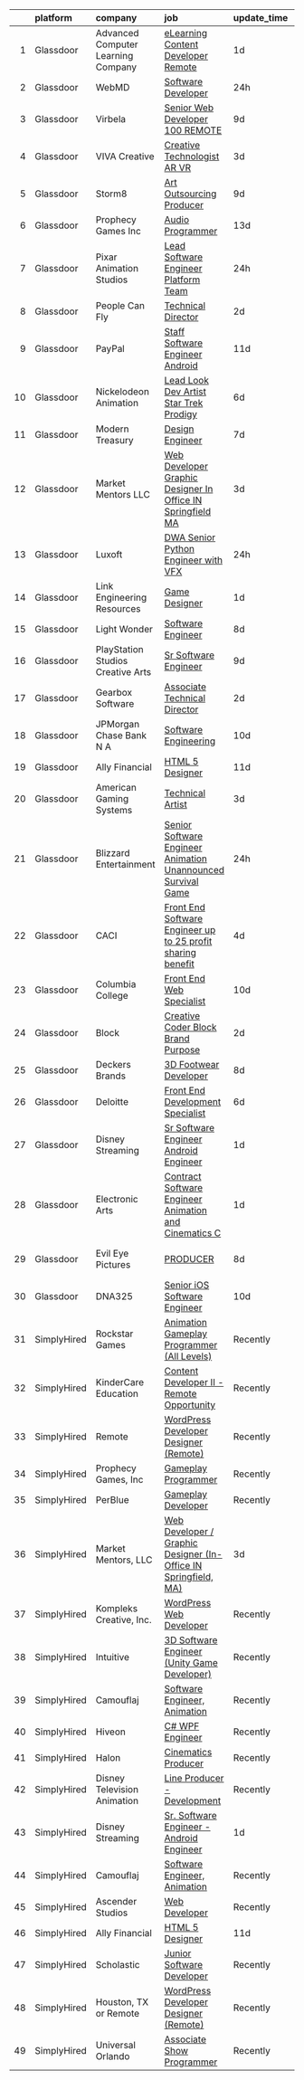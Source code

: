 

|    | platform    | company                            | job                                                                                                                                                                                                                                                                                                                                                                                                                                                                                                                                                                                                                                                                                                                                                                                                                                                                                                                                                        | update_time   | location           |
|---:|:------------|:-----------------------------------|:-----------------------------------------------------------------------------------------------------------------------------------------------------------------------------------------------------------------------------------------------------------------------------------------------------------------------------------------------------------------------------------------------------------------------------------------------------------------------------------------------------------------------------------------------------------------------------------------------------------------------------------------------------------------------------------------------------------------------------------------------------------------------------------------------------------------------------------------------------------------------------------------------------------------------------------------------------------|:--------------|:-------------------|
|  1 | Glassdoor   | Advanced Computer Learning Company | [eLearning Content Developer  Remote  ](https://www.glassdoor.com/partner/jobListing.htm?pos=110&ao=1136043&s=58&guid=00000181096f87eb975033023f015396&src=GD_JOB_AD&t=SR&vt=w&ea=1&cs=1_be3cac82&cb=1653720713492&jobListingId=1007895173314&jrtk=3-0-1g44mv20lr073801-1g44mv214q6jf800-ced13df3f93ab2ba-)                                                                                                                                                                                                                                                                                                                                                                                                                                                                                                                                                                                                                                                | 1d            | Remote             |
|  2 | Glassdoor   | WebMD                              | [Software Developer](https://www.glassdoor.com/partner/jobListing.htm?pos=105&ao=1136043&s=58&guid=00000181096f87eb975033023f015396&src=GD_JOB_AD&t=SR&vt=w&cs=1_6c05cf4f&cb=1653720713491&jobListingId=1007898840488&jrtk=3-0-1g44mv20lr073801-1g44mv214q6jf800-8d430e2ce5875f84-)                                                                                                                                                                                                                                                                                                                                                                                                                                                                                                                                                                                                                                                                        | 24h           | El Segundo, CA     |
|  3 | Glassdoor   | Virbela                            | [Senior Web Developer   100  REMOTE](https://www.glassdoor.com/partner/jobListing.htm?pos=111&ao=1136043&s=58&guid=00000181096f87eb975033023f015396&src=GD_JOB_AD&t=SR&vt=w&cs=1_0fb06805&cb=1653720713492&jobListingId=1007873315003&jrtk=3-0-1g44mv20lr073801-1g44mv214q6jf800-690a1d8148484145-)                                                                                                                                                                                                                                                                                                                                                                                                                                                                                                                                                                                                                                                        | 9d            | Springfield, IL    |
|  4 | Glassdoor   | VIVA Creative                      | [Creative Technologist AR VR](https://www.glassdoor.com/partner/jobListing.htm?pos=122&ao=1136043&s=58&guid=00000181096f87eb975033023f015396&src=GD_JOB_AD&t=SR&vt=w&ea=1&cs=1_124751a5&cb=1653720713493&jobListingId=1007890505678&jrtk=3-0-1g44mv20lr073801-1g44mv214q6jf800-b696a77618f3626a-)                                                                                                                                                                                                                                                                                                                                                                                                                                                                                                                                                                                                                                                          | 3d            | Remote             |
|  5 | Glassdoor   | Storm8                             | [Art Outsourcing Producer](https://www.glassdoor.com/partner/jobListing.htm?pos=124&ao=1136043&s=58&guid=00000181096f87eb975033023f015396&src=GD_JOB_AD&t=SR&vt=w&ea=1&cs=1_df117c1e&cb=1653720713493&jobListingId=1007873732839&jrtk=3-0-1g44mv20lr073801-1g44mv214q6jf800-4cdd920598f97298-)                                                                                                                                                                                                                                                                                                                                                                                                                                                                                                                                                                                                                                                             | 9d            | San Mateo, CA      |
|  6 | Glassdoor   | Prophecy Games  Inc                | [Audio Programmer](https://www.glassdoor.com/partner/jobListing.htm?pos=113&ao=1136043&s=58&guid=00000181096f87eb975033023f015396&src=GD_JOB_AD&t=SR&vt=w&ea=1&cs=1_ccbe2b5a&cb=1653720713492&jobListingId=1007862828153&jrtk=3-0-1g44mv20lr073801-1g44mv214q6jf800-b0bc0bb7d107703b-)                                                                                                                                                                                                                                                                                                                                                                                                                                                                                                                                                                                                                                                                     | 13d           | Alpharetta, GA     |
|  7 | Glassdoor   | Pixar Animation Studios            | [Lead Software Engineer   Platform Team](https://www.glassdoor.com/partner/jobListing.htm?pos=118&ao=1136043&s=58&guid=00000181096f87eb975033023f015396&src=GD_JOB_AD&t=SR&vt=w&cs=1_c22e2305&cb=1653720713493&jobListingId=1007898052152&jrtk=3-0-1g44mv20lr073801-1g44mv214q6jf800-8b94e41cd8d9ebb2-)                                                                                                                                                                                                                                                                                                                                                                                                                                                                                                                                                                                                                                                    | 24h           | Emeryville, CA     |
|  8 | Glassdoor   | People Can Fly                     | [Technical Director](https://www.glassdoor.com/partner/jobListing.htm?pos=129&ao=1136043&s=58&guid=00000181096f87eb975033023f015396&src=GD_JOB_AD&t=SR&vt=w&ea=1&cs=1_37d4d178&cb=1653720713497&jobListingId=1007892555903&jrtk=3-0-1g44mv20lr073801-1g44mv214q6jf800-baa90c9551a50a6d-)                                                                                                                                                                                                                                                                                                                                                                                                                                                                                                                                                                                                                                                                   | 2d            | Chicago, IL        |
|  9 | Glassdoor   | PayPal                             | [Staff Software Engineer Android](https://www.glassdoor.com/partner/jobListing.htm?pos=117&ao=1136043&s=58&guid=00000181096f87eb975033023f015396&src=GD_JOB_AD&t=SR&vt=w&cs=1_9d4bba0c&cb=1653720713493&jobListingId=1007867967727&jrtk=3-0-1g44mv20lr073801-1g44mv214q6jf800-ea28dc78a94a9d50-)                                                                                                                                                                                                                                                                                                                                                                                                                                                                                                                                                                                                                                                           | 11d           | Scottsdale, AZ     |
| 10 | Glassdoor   | Nickelodeon Animation              | [Lead Look Dev Artist  Star Trek  Prodigy ](https://www.glassdoor.com/partner/jobListing.htm?pos=128&ao=1136043&s=58&guid=00000181096f87eb975033023f015396&src=GD_JOB_AD&t=SR&vt=w&cs=1_696978b4&cb=1653720713496&jobListingId=1007881151750&jrtk=3-0-1g44mv20lr073801-1g44mv214q6jf800-9173e98808274163-)                                                                                                                                                                                                                                                                                                                                                                                                                                                                                                                                                                                                                                                 | 6d            | Burbank, CA        |
| 11 | Glassdoor   | Modern Treasury                    | [Design Engineer](https://www.glassdoor.com/partner/jobListing.htm?pos=108&ao=1136043&s=58&guid=00000181096f87eb975033023f015396&src=GD_JOB_AD&t=SR&vt=w&ea=1&cs=1_b6a5dfb1&cb=1653720713492&jobListingId=1007879795169&jrtk=3-0-1g44mv20lr073801-1g44mv214q6jf800-19aded2032309f7c-)                                                                                                                                                                                                                                                                                                                                                                                                                                                                                                                                                                                                                                                                      | 7d            | New York, NY       |
| 12 | Glassdoor   | Market Mentors  LLC                | [Web Developer   Graphic Designer  In Office IN Springfield  MA ](https://www.glassdoor.com/partner/jobListing.htm?pos=101&ao=1110586&s=58&guid=00000181096f87eb975033023f015396&src=GD_JOB_AD&t=SR&vt=w&ea=1&cs=1_c1ed3624&cb=1653720713491&jobListingId=1007889803845&cpc=C249AA73590475A3&jrtk=3-0-1g44mv20lr073801-1g44mv214q6jf800-f77b1098f76c2301--6NYlbfkN0DrgQq5ECBajiuqohNCSf6c7_2Cek-sBUhiO2bmmkiCIbKsD5SArF_e2yV31TX9WZUGnXLHbjNyrIMLVsWEU7cRMTWPW6C2JjR-r3c0GOm-TbZJSQEI8G0svZ2V2hkw8cxkANUBSSdWHgKNkwP0tR-a98CB-pMA4685QyDeWnNYlPiF6eONY2YZEDuj9ebb5NlzC2LjGRtOkrHv_5rru5SQAxm1PI4XLkFE378NPm-U_DkPVLoO5qXJP0k-dMe8Hrqcm5j7JIFhbeqUflBYAJyIyCZ7dITSMc0kXJARlNkjR1l3gGTooDE8kl31z6PrCE9GkMcd4AgUTbSTQMcRdhWCbWxUF1rmq6yVyDQtEJum4jlEFAAdGr2ysimvuBueEffuk4LglxIifaZHJFK3vbwdpScMvkrhSayN6VOavABvMT5j4zyw5CkiopfkcJge6XENlG7swzFx-XUOYlH2u4t7c4iEpAU6y6UHir7fgidNdBvfW5sVrYeurZxOQuuMQ1vtjw28ChL8h8-yXscphlW2xsv3dktVLyqNJONYaGEVfq-OGLmlRj3N) | 3d            | Springfield, MA    |
| 13 | Glassdoor   | Luxoft                             | [DWA Senior Python Engineer with VFX](https://www.glassdoor.com/partner/jobListing.htm?pos=112&ao=1136043&s=58&guid=00000181096f87eb975033023f015396&src=GD_JOB_AD&t=SR&vt=w&cs=1_cf9705be&cb=1653720713492&jobListingId=1007899407069&jrtk=3-0-1g44mv20lr073801-1g44mv214q6jf800-5b7b3513b97c7553-)                                                                                                                                                                                                                                                                                                                                                                                                                                                                                                                                                                                                                                                       | 24h           | Remote             |
| 14 | Glassdoor   | Link Engineering Resources         | [Game Designer](https://www.glassdoor.com/partner/jobListing.htm?pos=102&ao=1110586&s=58&guid=00000181096f87eb975033023f015396&src=GD_JOB_AD&t=SR&vt=w&ea=1&cs=1_54521212&cb=1653720713491&jobListingId=1007895046332&cpc=87A0A889578C8297&jrtk=3-0-1g44mv20lr073801-1g44mv214q6jf800-bab08b7fb23a502c--6NYlbfkN0Bi59PLG-jaZxWB8GcNlFEjak-PLT4xOp0eHqHcFBwCFKYYVTHzP0Rnc5QgJR-JH1VJx929e_qIf5MtydOsPf3gJA99b_7LVJKZGboLaB8qxXuuGqZH56yaHO-7s0bJB_sa2qwce-d3mn174xDQL3-rTEHyXQDXzXJyteH8lYK6xMWLZQW-WluWnZQlW8sPsKwMG_W30VvZxahaEQAJ4DcGIDGwKmC_YUUVaMyqCS5KtmsZdOGvlfGYIIHWl9ximcLDA6_8euthuEh2_hZPz7rebsL-MJv98dwJsULKb7Q76X7mJFr963KPVCHdf6DQF_OddNrurxKvaRXMjD6LQzzjCF2iK4zBMsbjFUkOezpyWoeZ8AYMzrTgrv0Vy46HqFCwJXXRuvzQe41ODpaSKixjoHlHPCOqcLnEM42kDCJR_0U5eupM3IYUPAdChHJo3ZjTVF1u0jQq1wS4ijSek_OW_oH4Fkd_wzXNUnb3nH1mFxGBnvt9o9jrhRB5I1ccg8M%3D)                                                                                                     | 1d            | Philadelphia, PA   |
| 15 | Glassdoor   | Light   Wonder                     | [Software Engineer](https://www.glassdoor.com/partner/jobListing.htm?pos=106&ao=1136043&s=58&guid=00000181096f87eb975033023f015396&src=GD_JOB_AD&t=SR&vt=w&cs=1_31d02956&cb=1653720713492&jobListingId=1007877039436&jrtk=3-0-1g44mv20lr073801-1g44mv214q6jf800-410cc4750bcf7f45-)                                                                                                                                                                                                                                                                                                                                                                                                                                                                                                                                                                                                                                                                         | 8d            | Las Vegas, NV      |
| 16 | Glassdoor   | PlayStation Studios Creative Arts  | [Sr  Software Engineer](https://www.glassdoor.com/partner/jobListing.htm?pos=126&ao=1136043&s=58&guid=00000181096f87eb975033023f015396&src=GD_JOB_AD&t=SR&vt=w&ea=1&cs=1_ecd3e6da&cb=1653720713495&jobListingId=1007873860791&jrtk=3-0-1g44mv20lr073801-1g44mv214q6jf800-ffe9240a179b75de-)                                                                                                                                                                                                                                                                                                                                                                                                                                                                                                                                                                                                                                                                | 9d            | Los Angeles, CA    |
| 17 | Glassdoor   | Gearbox Software                   | [Associate Technical Director](https://www.glassdoor.com/partner/jobListing.htm?pos=125&ao=1136043&s=58&guid=00000181096f87eb975033023f015396&src=GD_JOB_AD&t=SR&vt=w&ea=1&cs=1_1f4a14e1&cb=1653720713493&jobListingId=1007893611928&jrtk=3-0-1g44mv20lr073801-1g44mv214q6jf800-66d3dd93847a5376-)                                                                                                                                                                                                                                                                                                                                                                                                                                                                                                                                                                                                                                                         | 2d            | Frisco, TX         |
| 18 | Glassdoor   | JPMorgan Chase Bank  N A           | [Software Engineering](https://www.glassdoor.com/partner/jobListing.htm?pos=130&ao=1136043&s=58&guid=00000181096f87eb975033023f015396&src=GD_JOB_AD&t=SR&vt=w&cs=1_19623c05&cb=1653720713497&jobListingId=1007868683442&jrtk=3-0-1g44mv20lr073801-1g44mv214q6jf800-beaab319dfe9eb4c-)                                                                                                                                                                                                                                                                                                                                                                                                                                                                                                                                                                                                                                                                      | 10d           | Columbus, OH       |
| 19 | Glassdoor   | Ally Financial                     | [HTML 5 Designer](https://www.glassdoor.com/partner/jobListing.htm?pos=103&ao=1110586&s=58&guid=00000181096f87eb975033023f015396&src=GD_JOB_AD&t=SR&vt=w&cs=1_bdf2127a&cb=1653720713491&jobListingId=1007867391726&cpc=3BA4CE39D5B5DEF5&jrtk=3-0-1g44mv20lr073801-1g44mv214q6jf800-dd3b86276175e6eb--6NYlbfkN0DJ5QQ_XkAtnGD7OtNJBPWnMWX0-0yeBIg3SyIy7sPtwbzsSHHn3ObDFBkKUa5OGl8y0dJf7yi6WMV9-1iI2ctkQMj36Vqu3nfxqejcT7v8oHdks7-CuL-83cB3HB-Ah8QbIvJPvSePv3qF5JxlHe6ga12IDixKV-SilRGvR4Ha-ola8vL6el6Ggv9sHlIu8PsMZmyJKzrTRsBT5SJHBlgpBQ6SGuWuV2FJGBzYG4sTBp2obXVUuuhHW6O1beILv3OMC5XYBItCuCzV3CrmIN58t8uixZtCDweoLnhwA0Umn7FbKgUwsbaLQrEIqwUCDkncDHRaM8rIRMG4kQ6oiqxf5Qds67Ng0nQ3xV-7pMdbv5FvY1suY7ZSxr6lRUlPEGR3IfHGWVHGcbEXENKurZP7I-nDklLqAIfeT0ebbCnrxrBtlLozmIGvCdVt-1U6D3LCOjj9DP4xGULHffI4xhgHjmhCfmPQceloYvtR8exJQw%3D%3D)                                                                                                                          | 11d           | Charlotte, NC      |
| 20 | Glassdoor   | American Gaming Systems            | [Technical Artist](https://www.glassdoor.com/partner/jobListing.htm?pos=121&ao=1136043&s=58&guid=00000181096f87eb975033023f015396&src=GD_JOB_AD&t=SR&vt=w&ea=1&cs=1_f0baadad&cb=1653720713493&jobListingId=1007889722620&jrtk=3-0-1g44mv20lr073801-1g44mv214q6jf800-55d255d676ed9097-)                                                                                                                                                                                                                                                                                                                                                                                                                                                                                                                                                                                                                                                                     | 3d            | Austin, TX         |
| 21 | Glassdoor   | Blizzard Entertainment             | [Senior Software Engineer  Animation   Unannounced Survival Game](https://www.glassdoor.com/partner/jobListing.htm?pos=109&ao=1136043&s=58&guid=00000181096f87eb975033023f015396&src=GD_JOB_AD&t=SR&vt=w&cs=1_8da001c2&cb=1653720713492&jobListingId=1007899165571&jrtk=3-0-1g44mv20lr073801-1g44mv214q6jf800-a7947a2bafb3aaa3-)                                                                                                                                                                                                                                                                                                                                                                                                                                                                                                                                                                                                                           | 24h           | Irvine, CA         |
| 22 | Glassdoor   | CACI                               | [Front End Software Engineer  up to 25  profit sharing benefit ](https://www.glassdoor.com/partner/jobListing.htm?pos=127&ao=1136043&s=58&guid=00000181096f87eb975033023f015396&src=GD_JOB_AD&t=SR&vt=w&cs=1_3286caec&cb=1653720713496&jobListingId=1007886558848&jrtk=3-0-1g44mv20lr073801-1g44mv214q6jf800-09613b86bcd61a66-)                                                                                                                                                                                                                                                                                                                                                                                                                                                                                                                                                                                                                            | 4d            | Sterling, VA       |
| 23 | Glassdoor   | Columbia College                   | [Front End Web Specialist](https://www.glassdoor.com/partner/jobListing.htm?pos=119&ao=1136043&s=58&guid=00000181096f87eb975033023f015396&src=GD_JOB_AD&t=SR&vt=w&ea=1&cs=1_7aece18f&cb=1653720713493&jobListingId=1007870574594&jrtk=3-0-1g44mv20lr073801-1g44mv214q6jf800-59535250de41491a-)                                                                                                                                                                                                                                                                                                                                                                                                                                                                                                                                                                                                                                                             | 10d           | Columbia, MO       |
| 24 | Glassdoor   | Block                              | [Creative Coder  Block Brand   Purpose](https://www.glassdoor.com/partner/jobListing.htm?pos=123&ao=1136043&s=58&guid=00000181096f87eb975033023f015396&src=GD_JOB_AD&t=SR&vt=w&cs=1_c761eaca&cb=1653720713493&jobListingId=1007893840871&jrtk=3-0-1g44mv20lr073801-1g44mv214q6jf800-306cfe8d2bfdb08b-)                                                                                                                                                                                                                                                                                                                                                                                                                                                                                                                                                                                                                                                     | 2d            | San Francisco, CA  |
| 25 | Glassdoor   | Deckers Brands                     | [3D Footwear Developer](https://www.glassdoor.com/partner/jobListing.htm?pos=114&ao=1136043&s=58&guid=00000181096f87eb975033023f015396&src=GD_JOB_AD&t=SR&vt=w&cs=1_aedfb380&cb=1653720713492&jobListingId=1007877117064&jrtk=3-0-1g44mv20lr073801-1g44mv214q6jf800-2df42510bfbdbca9-)                                                                                                                                                                                                                                                                                                                                                                                                                                                                                                                                                                                                                                                                     | 8d            | Goleta, CA         |
| 26 | Glassdoor   | Deloitte                           | [Front End Development Specialist](https://www.glassdoor.com/partner/jobListing.htm?pos=120&ao=1136043&s=58&guid=00000181096f87eb975033023f015396&src=GD_JOB_AD&t=SR&vt=w&cs=1_141fcd8b&cb=1653720713493&jobListingId=1007880955972&jrtk=3-0-1g44mv20lr073801-1g44mv214q6jf800-94f8261d09879c58-)                                                                                                                                                                                                                                                                                                                                                                                                                                                                                                                                                                                                                                                          | 6d            | Birmingham, AL     |
| 27 | Glassdoor   | Disney Streaming                   | [Sr  Software Engineer   Android Engineer](https://www.glassdoor.com/partner/jobListing.htm?pos=104&ao=1110586&s=58&guid=00000181096f87eb975033023f015396&src=GD_JOB_AD&t=SR&vt=w&cs=1_9a74fa0e&cb=1653720713491&jobListingId=1007895989516&cpc=AC285F3A3ECA6BB0&jrtk=3-0-1g44mv20lr073801-1g44mv214q6jf800-dd66b96c6c4c07f8--6NYlbfkN0DAFTyt7pbDCC2JPO79CSdi1dIb81yjczP5qsKcZIxgiYm3-7g-689UM0rgypL64cqRxOACVDOdH7OLcYezj21q16l5DGTF-EOboQp1x-zyz8Omn6MxvPGdvHRnUSYDNhlSoBIrNkIm20o4yhSx8TJ-WQNzjKdeZoH7FN4GVQFKjLnCVNOdM33fkGqK8v_fJjq8ONVMHUogsJl9Wc5lXGXkdplX7KI_lWUiXaopWNbiStxDam8T8pdmt9DBqUU_0h-NAOg2Z4SEWoYIM7uGCD026Kg9DQHZYPsrnZV8Ylx__PxgVm0z4QyzcmrBa3jz0Uqb-QU8v6uowCxLCKzo96WkSXnuVqle23oouo2UpsID1lPSfxuQxI3_IcMvEwNYnTX6iLjkgGNY0Gi5cdrhRsylzjt5n0Kgzy5DI5ODSSzgC64iCri3pTT5)                                                                                                                                                             | 1d            | Botkins, OH        |
| 28 | Glassdoor   | Electronic Arts                    | [Contract Software Engineer   Animation and Cinematics   C ](https://www.glassdoor.com/partner/jobListing.htm?pos=107&ao=1136043&s=58&guid=00000181096f87eb975033023f015396&src=GD_JOB_AD&t=SR&vt=w&cs=1_2b6c4b25&cb=1653720713492&jobListingId=1007895623031&jrtk=3-0-1g44mv20lr073801-1g44mv214q6jf800-21adff40be40c6b6-)                                                                                                                                                                                                                                                                                                                                                                                                                                                                                                                                                                                                                                | 1d            | Seattle, WA        |
| 29 | Glassdoor   | Evil Eye Pictures                  | [PRODUCER](https://www.glassdoor.com/partner/jobListing.htm?pos=116&ao=1136043&s=58&guid=00000181096f87eb975033023f015396&src=GD_JOB_AD&t=SR&vt=w&cs=1_fedc2dcd&cb=1653720713492&jobListingId=1007877740014&jrtk=3-0-1g44mv20lr073801-1g44mv214q6jf800-919e754d8829177d-)                                                                                                                                                                                                                                                                                                                                                                                                                                                                                                                                                                                                                                                                                  | 8d            | San Francisco, CA  |
| 30 | Glassdoor   | DNA325                             | [Senior iOS Software Engineer](https://www.glassdoor.com/partner/jobListing.htm?pos=115&ao=1136043&s=58&guid=00000181096f87eb975033023f015396&src=GD_JOB_AD&t=SR&vt=w&ea=1&cs=1_3b73d7fd&cb=1653720713492&jobListingId=1007871555738&jrtk=3-0-1g44mv20lr073801-1g44mv214q6jf800-a6c6d7f3c6b18f35-)                                                                                                                                                                                                                                                                                                                                                                                                                                                                                                                                                                                                                                                         | 10d           | Remote             |
| 31 | SimplyHired | Rockstar Games                     | [Animation Gameplay Programmer (All Levels)](https://www.simplyhired.com/job/1pSEzXWP6p8ML9piAakVgJAIWzA9LrjPxi3CLE-MLJDKJMG2jk5IcQ?q=animation+developer)                                                                                                                                                                                                                                                                                                                                                                                                                                                                                                                                                                                                                                                                                                                                                                                                 | Recently      | Carlsbad, CA       |
| 32 | SimplyHired | KinderCare Education               | [Content Developer II - Remote Opportunity](https://www.simplyhired.com/job/AEnij6LsWIKC72Y3kHSjRlh0CR3AYtIICfh70LGkGFhuplVgIHHuiA?q=animation+developer)                                                                                                                                                                                                                                                                                                                                                                                                                                                                                                                                                                                                                                                                                                                                                                                                  | Recently      | Portland, OR       |
| 33 | SimplyHired | Remote                             | [WordPress Developer Designer (Remote)](https://www.simplyhired.com/job/vCmXXL4JGKGV5eNVuHA7oB8PSm-NsHdC9WQISU8OzQ6fl4_GaHZp9A?q=animation+developer)                                                                                                                                                                                                                                                                                                                                                                                                                                                                                                                                                                                                                                                                                                                                                                                                      | Recently      | United States      |
| 34 | SimplyHired | Prophecy Games, Inc                | [Gameplay Programmer](https://www.simplyhired.com/job/h3wUc9X_Z8b0Ki14jhmQPrC6-Z6F0zpN31akjwQSclpj6kHATp-uDQ?q=animation+developer)                                                                                                                                                                                                                                                                                                                                                                                                                                                                                                                                                                                                                                                                                                                                                                                                                        | Recently      | Alpharetta, GA     |
| 35 | SimplyHired | PerBlue                            | [Gameplay Developer](https://www.simplyhired.com/job/9DefItMQEOlGU3_K2tDLL-H8RYBeL0ns8sMumSiuAyx_tojl3-7Org?q=animation+developer)                                                                                                                                                                                                                                                                                                                                                                                                                                                                                                                                                                                                                                                                                                                                                                                                                         | Recently      | Madison, WI        |
| 36 | SimplyHired | Market Mentors, LLC                | [Web Developer / Graphic Designer (In-Office IN Springfield, MA)](https://www.simplyhired.com/job/6kf3uuwQ1EOl7Fl3dSxs72FKsBasyP0W-R29HngWXbHTwb_VXh3XfA?q=animation+developer)                                                                                                                                                                                                                                                                                                                                                                                                                                                                                                                                                                                                                                                                                                                                                                            | 3d            | Springfield, MA    |
| 37 | SimplyHired | Kompleks Creative, Inc.            | [WordPress Web Developer](https://www.simplyhired.com/job/EOlaW9u-zvih6K3ZNGoWO8hFJiW1qy8Fx9lMSAjCar8JsxN-d4N36Q?q=animation+developer)                                                                                                                                                                                                                                                                                                                                                                                                                                                                                                                                                                                                                                                                                                                                                                                                                    | Recently      | Durham, NC         |
| 38 | SimplyHired | Intuitive                          | [3D Software Engineer (Unity Game Developer)](https://www.simplyhired.com/job/YTOvFJXvAbRwchd1DbPF6R3dYi5BgaHMLaSEm2H7poI19AFGV5Vx3Q?q=animation+developer)                                                                                                                                                                                                                                                                                                                                                                                                                                                                                                                                                                                                                                                                                                                                                                                                | Recently      | Sunnyvale, CA      |
| 39 | SimplyHired | Camouflaj                          | [Software Engineer, Animation](https://www.simplyhired.com/job/I7Pe06cQBKNKst3_QqJLkjdkRsf4uCah-jbWdAldg4MVxC5dSf5tuA?q=animation+developer)                                                                                                                                                                                                                                                                                                                                                                                                                                                                                                                                                                                                                                                                                                                                                                                                               | Recently      | Remote             |
| 40 | SimplyHired | Hiveon                             | [C# WPF Engineer](https://www.simplyhired.com/job/L__0rqlt2gtLmbPJdDDGlWt34MvJ3QoFQzb0n4U7aIPDMFe0VMzMmg?q=animation+developer)                                                                                                                                                                                                                                                                                                                                                                                                                                                                                                                                                                                                                                                                                                                                                                                                                            | Recently      | Remote             |
| 41 | SimplyHired | Halon                              | [Cinematics Producer](https://www.simplyhired.com/job/gD29n_kNHLW0BcoNivptg0otfwPhmHWW6Y-drFPsvjajZMeKc7pdNQ?q=animation+developer)                                                                                                                                                                                                                                                                                                                                                                                                                                                                                                                                                                                                                                                                                                                                                                                                                        | Recently      | Remote             |
| 42 | SimplyHired | Disney Television Animation        | [Line Producer - Development](https://www.simplyhired.com/job/8NAQk9LRVwRJWAm9qGF-eLwTCSxZ0jq4RlQzoDOXHkDrkb49D3jDfw?q=animation+developer)                                                                                                                                                                                                                                                                                                                                                                                                                                                                                                                                                                                                                                                                                                                                                                                                                | Recently      | Glendale, CA       |
| 43 | SimplyHired | Disney Streaming                   | [Sr. Software Engineer - Android Engineer](https://www.simplyhired.com/job/At_wzIoVlLiWvzHeE1gt9yJjpYlOUJDNGtWYhVgnPg-FPCcj-M72-w?q=animation+developer)                                                                                                                                                                                                                                                                                                                                                                                                                                                                                                                                                                                                                                                                                                                                                                                                   | 1d            | Canton, OH         |
| 44 | SimplyHired | Camouflaj                          | [Software Engineer, Animation](https://www.simplyhired.com/job/I7Pe06cQBKNKst3_QqJLkjdkRsf4uCah-jbWdAldg4MVxC5dSf5tuA?q=animation+developer)                                                                                                                                                                                                                                                                                                                                                                                                                                                                                                                                                                                                                                                                                                                                                                                                               | Recently      | Remote +1 location |
| 45 | SimplyHired | Ascender Studios                   | [Web Developer](https://www.simplyhired.com/job/MLQ5RME6vWkXSQcHkNmhRMF2BKvFz3wFd39cSj4Wa8DRYWSXa7jm7w?q=animation+developer)                                                                                                                                                                                                                                                                                                                                                                                                                                                                                                                                                                                                                                                                                                                                                                                                                              | Recently      | Northport, NY      |
| 46 | SimplyHired | Ally Financial                     | [HTML 5 Designer](https://www.simplyhired.com/job/nALAXYnSAULwPR4KKgCZeqMUxMlWYaSjM_gmb7Oh6XqDXaVFXYnmZg?q=animation+developer)                                                                                                                                                                                                                                                                                                                                                                                                                                                                                                                                                                                                                                                                                                                                                                                                                            | 11d           | Charlotte, NC      |
| 47 | SimplyHired | Scholastic                         | [Junior Software Developer](https://www.simplyhired.com/job/GdLX8f9ZVvllly1hyN_9-_nFZFgGIvjEMvtX_OLqPn3lb4NUK2FZjg?q=animation+developer)                                                                                                                                                                                                                                                                                                                                                                                                                                                                                                                                                                                                                                                                                                                                                                                                                  | Recently      | New York, NY       |
| 48 | SimplyHired | Houston, TX or Remote              | [WordPress Developer Designer (Remote)](https://www.simplyhired.com/job/h5NIRqnG6nzwtBLlFlrT64773r4CAOGZWfW6vATD8Z8CzAc7NchDIg?q=animation+developer)                                                                                                                                                                                                                                                                                                                                                                                                                                                                                                                                                                                                                                                                                                                                                                                                      | Recently      | The Woodlands, TX  |
| 49 | SimplyHired | Universal Orlando                  | [Associate Show Programmer](https://www.simplyhired.com/job/PTTg4LkRxTfQxn2p6Q7VBNjuPRXWKrBAghpWpAYlFCopDQQAxH91fQ?q=animation+developer)                                                                                                                                                                                                                                                                                                                                                                                                                                                                                                                                                                                                                                                                                                                                                                                                                  | Recently      | Orlando, FL        |